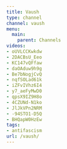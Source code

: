 ```yaml
---
title: Vaush
type: channel
channel: vaush
menu:
  main:
    parent: Channels
videos:
- oUVLCCKwkdw
- 2DACBsU_Eeo
- KC147vQFfaw
- daOAduw9h9g
- Be7bNogjCvQ
- nqfSOLad61k
- iZFvIVhz6I4
- y7_aeFyMwD0
- qpsX9IZ9H8o
- 4CZUNd-N1ko
- JlJkVPn2NRM
- -94STO1-D5Q
- BHQapW0HzEw
tags:
- antifascism
url: /vaush/
---
```

